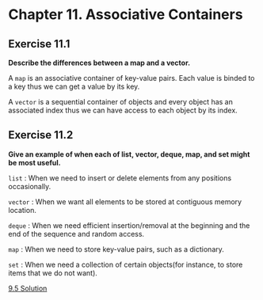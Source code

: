 # Chapter 11. Associative Containers

## Exercise 11.1

**Describe the differences between a map and a vector.**

A `map` is an associative container of key-value pairs. Each value is binded to a key thus we can get a value by its key.

A `vector` is a sequential container of objects and every object has an associated index thus we can have access to each object by its index.

## Exercise 11.2

**Give an example of when each of list, vector, deque, map, and set might be most useful.**

`list` : When we need to insert or delete elements from any positions occasionally.

`vector` : When we want all elements to be stored at contiguous memory location.

`deque` : When we need efficient insertion/removal at the beginning and the end of the sequence and random access.

`map` : When we need to store key-value pairs, such as a dictionary.

`set` : When we need a collection of certain objects(for instance, to store items that we do not want).

[9.5 Solution](https://github.com/Yunxiang-Li/Cpp_Primer/blob/master/Chapter%209.%20Sequential%20Containers/Codes/9.5%20Solution.cpp)
